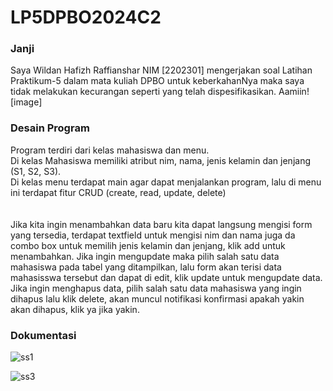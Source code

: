 <h1>LP5DPBO2024C2</h1>
<h3>Janji</h3>
Saya Wildan Hafizh Raffianshar NIM [2202301] mengerjakan soal Latihan Praktikum-5 dalam mata kuliah DPBO untuk keberkahanNya maka saya tidak melakukan kecurangan seperti yang telah dispesifikasikan. Aamiin![image]


<h3>Desain Program</h3>
Program terdiri dari kelas mahasiswa dan menu. <br>
Di kelas Mahasiswa memiliki atribut nim, nama, jenis kelamin dan jenjang (S1, S2, S3). <br>
Di kelas menu terdapat main agar dapat menjalankan program, lalu di menu ini terdapat fitur CRUD (create, read, update, delete) <br>
<br>
<br>
Jika kita ingin menambahkan data baru kita dapat langsung mengisi form yang tersedia, terdapat textfield untuk mengisi nim dan nama juga da combo box untuk memilih jenis kelamin dan jenjang, klik add untuk menambahkan. Jika ingin mengupdate maka pilih salah satu data mahasiswa pada tabel yang ditampilkan, lalu form akan terisi data mahasisswa tersebut dan dapat di edit, klik update untuk mengupdate data. Jika ingin menghapus data, pilih salah satu data mahasiswa yang ingin dihapus lalu klik delete, akan muncul notifikasi konfirmasi apakah yakin akan dihapus, klik ya jika yakin.

<h3>Dokumentasi</h3>

![ss1](https://github.com/WildanRaffians/LP5DPBO2024C2/assets/134181656/29377974-b64a-4116-b7c8-442cd88fcc33)

![ss3](https://github.com/WildanRaffians/LP5DPBO2024C2/assets/134181656/03d5eca1-f28a-4431-a8ae-96b741e686f0)


